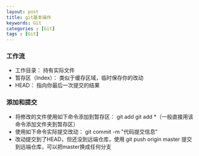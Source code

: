 ```yaml
---
layout: post
title: git基本操作
keywords: Git
categories : [Git]
tags : [Git]
---
```

### 工作流

* 工作目录： 持有实际文件
* 暂存区（Index）： 类似于缓存区域，临时保存你的改动
* HEAD： 指向你最后一次提交的结果

### 添加和提交
 * 将修改的文件使用如下命令添加到暂存区： git add <filename>       git add *（一般直接用该命令添加文件夹到暂存区）
 * 使用如下命令实际提交改动： git commit -m "代码提交信息"
 * 改动提交到了HEAD，但还没到远端仓库，使用 git push origin master 提交到远端仓库，可以把master换成任何分支



